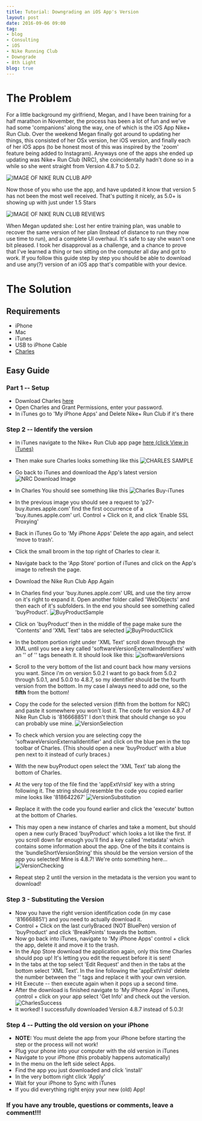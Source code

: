 ```yaml
---                          
title: Tutorial: Downgrading an iOS App's Version
layout: post         
date: 2016-09-06 09:00                         
tag:                             
- blog                        
- Consulting
- iOS
- Nike Running Club
- Downgrade
- 8th Light
blog: true                            
--- 
```


# The Problem


For a little background my girlfriend, Megan, and I have been training for a half marathon in November, the process has been a lot of fun and we've had some 'companions' along the way, one of which is the iOS App Nike+ Run Club. Over the weekend Megan finally got around to updating her things, this consisted of her OSx version, her iOS version, and finally each of her iOS apps (to be honest most of this was inspired by the 'zoom' feature being added to Instagram). Anyways one of the apps she ended up updating was Nike+ Run Club (NRC), she coincidentally hadn't done so in a while so she went straight from Version 4.8.7 to 5.0.2.

![IMAGE OF NIKE RUN CLUB APP](http://www.tomcmcgee.me/assets/images/NikeRunClub.png)

Now those of you who use the app, and have updated it know that version 5 has not been the most well received. That's putting it nicely, as 5.0+ is showing up with just under 1.5 Stars

![IMAGE OF NIKE RUN CLUB REVIEWS](http://www.tomcmcgee.me/assets/images/NRCReview.png)

When Megan updated she: Lost her entire training plan, was unable to recover the same version of her plan (Instead of distance to run they now use time to run), and a complete UI overhaul. It's safe to say she wasn't one bit pleased. I took her disapproval as a challenge, and a chance to prove that I've learned a thing or two sitting on the computer all day and got to work. If you follow this guide step by step you should be able to download and use any(?) version of an iOS app that's compatible with your device.

# The Solution

## Requirements

* iPhone
* Mac
* iTunes
* USB to iPhone Cable
* [Charles](https://www.charlesproxy.com/)

## Easy Guide
### Part 1 -- Setup
* Download Charles [here](https://www.charlesproxy.com/download/)
* Open Charles and Grant Permissions, enter your password.
* In iTunes go to 'My iPhone Apps' and Delete Nike+ Run Club if it's there

### Step 2 -- Identify the version 
* In iTunes navigate to the Nike+ Run Club app page [here (click View in iTunes)](https://itunes.apple.com/us/app/nike+-run-club/id387771637?mt=8)
* Then make sure Charles looks something like this ![CHARLES SAMPLE](http://www.tomcmcgee.me/assets/images/CharlesSample.png)
* Go back to iTunes and download the App's latest version ![NRC Download Image](http://www.tomcmcgee.me/assets/images/NRCDownload.png)
* In Charles You should see something like this ![Charles Buy-iTunes](http://www.tomcmcgee.me/assets/images/Charles-BuyiTunes.png)
* In the previous image you should see a request to 'p27-buy.itunes.apple.com' find the first occurrence of a 'buy.itunes.apple.com' url. Control + Click on it, and click 'Enable SSL Proxying'
* Back in iTunes  Go to 'My iPhone Apps' Delete the app again, and select 'move to trash'.
* Click the small broom in the top right of Charles to clear it.
* Navigate back to the 'App Store' portion of iTunes and click on the App's image to refresh the page.
* Download the Nike Run Club App Again
* In Charles find your 'buy.itunes.apple.com' URL and use the tiny arrow on it's right to expand it. Open another folder called 'WebObjects' and then each of it's subfolders. In the end you should see something called 'buyProduct'.
![BuyProductSample](http://www.tomcmcgee.me/assets/images/Charles-BuyProduct.png)
* Click on 'buyProduct' then in the middle of the page make sure the 'Contents' and 'XML Text' tabs are selected
![BuyProductClick](http://www.tomcmcgee.me/assets/images/Charles-BuyProductClick.png)

* In the bottom portion right under 'XML Text' scroll down through the XML until you see a key called 'softwareVersionExternalIndentifiers' with an '<array>' of '<integer>' tags beneath it. It should look like this:
![softwareVersions](http://www.tomcmcgee.me/assets/images/Charles-SoftwareVersions.png)
* Scroll to the very bottom of the list and count back how many versions you want. Since i'm on version 5.0.2 I want to go back from 5.0.2 through 5.0.1, and 5.0.0 to 4.8.7, so my identifier should be the fourth version from the bottom. In my case I always need to add one, so the **fifth** from the bottom!
* Copy the code for the selected version (fifth from the bottom for NRC) and paste it somewhere you won't lost it. The code for version 4.8.7 of Nike Run Club is '816668851' I don't think that should change so you can probably use mine.
![VersionSelection](http://www.tomcmcgee.me/assets/images/Charles-VersionSelection.png)

* To check which version you are selecting copy the 'softwareVersionExternalIdentifier' and click on the blue pen in the top toolbar of Charles. (This should open a new 'buyProduct' with a blue pen next to it instead of curly braces.)
* With the new buyProduct open select the 'XML Text' tab along the bottom of Charles.
* At the very top of the file find the 'appExtVrsId' key with a string following it. The string should resemble the code you copied earlier mine looks like '818642267'
![VersionSubstitution](http://www.tomcmcgee.me/assets/images/Charles-VersionSubstitution.png)
* Replace it with the code you found earlier and click the 'execute' button at the bottom of Charles.
* This may open a new instance of charles and take a moment, but should open a new curly Braced 'buyProduct' which looks a lot like the first. If you scroll down far enough you'll find a key called 'metadata' which contains some information about the app. One of the bits it contains is the 'bundleShortVersionString' this should be the version version of the app you selected! Mine is 4.8.7! We're onto something here...
![VersionChecking](http://www.tomcmcgee.me/assets/images/Charles-VersionChecking.png)
* Repeat step 2 until the version in the metadata is the version you want to download!
### Step 3 - Substituting the Version
* Now you have the right version identification code (in my case '816668851') and you need to actually download it.
* Control + Click on the last curlyBraced (NOT BluePen) version of 'buyProduct' and click 'BreakPoints' towards the bottom.
* Now go back into iTunes, navigate to 'My iPhone Apps' control + click the app, delete it and move it to the trash.
* In the App Store download the application again, only this time Charles should pop up! It's letting you edit the request before it is sent!
* In the tabs at the top select 'Edit Request' and then in the tabs at the bottom select 'XML Text'. In the line following the 'appExtVrsId' delete the number between the '<string>' tags and replace it with your own version.
* Hit Execute -- then execute again when it pops up a second time.
* After the download is finished navigate to 'My iPhone Apps' in iTunes, control + click on your app select 'Get Info' and check out the version.
![CharlesSuccess](http://www.tomcmcgee.me/assets/images/Charles-Success.png)
* It worked! I successfully downloaded Version 4.8.7 instead of 5.0.3!

### Step 4 -- Putting the old version on your iPhone
* **NOTE:** You must delete the app from your iPhone before starting the step or the process will not work!
* Plug your phone into your computer with the old version in iTunes
* Navigate to your iPhone (this probably happens automatically)
* In the menu on the left side select Apps.
* Find the app you just downloaded and click 'install'
* In the very bottom right click 'Apply'
* Wait for your iPhone to Sync with iTunes
* If you did everything right enjoy your new (old) App!


### If you have any trouble, questions or comments, leave a comment!!!





